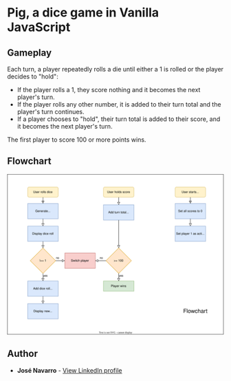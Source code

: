 # Pig, a dice game in Vanilla JavaScript

## Gameplay
Each turn, a player repeatedly rolls a die until either a 1 is rolled or the player decides to "hold":

- If the player rolls a 1, they score nothing and it becomes the next player's turn.
- If the player rolls any other number, it is added to their turn total and the player's turn continues.
- If a player chooses to "hold", their turn total is added to their score, and it becomes the next player's turn.

The first player to score 100 or more points wins.

## Flowchart
[![Pig, a dice game in Vanilla JavaScript](https://raw.githubusercontent.com/josenavarrohub/vanilla-js-pig-game/main/flowchart.drawio.svg)](https://josenavarrohub.github.io/vanilla-js-pig-game/)

## Author

* **José Navarro** - [View LinkedIn profile](https://www.linkedin.com/in/josenavarroortiz/)
